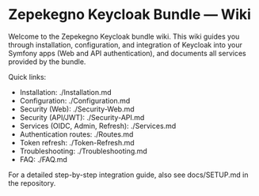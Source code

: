 # Zepekegno Keycloak Bundle — Wiki

Welcome to the Zepekegno Keycloak bundle wiki. This wiki guides you through installation, configuration, and integration of Keycloak into your Symfony apps (Web and API authentication), and documents all services provided by the bundle.

Quick links:
- Installation: ./Installation.md
- Configuration: ./Configuration.md
- Security (Web): ./Security-Web.md
- Security (API/JWT): ./Security-API.md
- Services (OIDC, Admin, Refresh): ./Services.md
- Authentication routes: ./Routes.md
- Token refresh: ./Token-Refresh.md
- Troubleshooting: ./Troubleshooting.md
- FAQ: ./FAQ.md

For a detailed step-by-step integration guide, also see docs/SETUP.md in the repository.